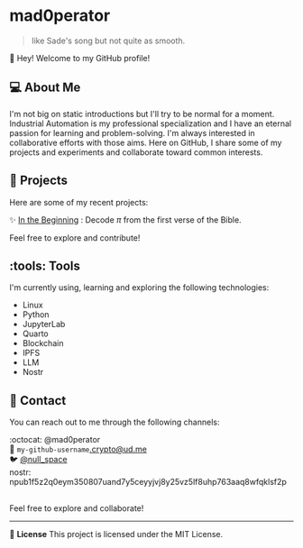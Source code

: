 mad0perator
===========

> like Sade's song but not quite as smooth.

:wave: Hey! Welcome to my GitHub profile!

## :computer: About Me

I'm not big on static introductions but I'll try to be normal for a moment.
Industrial Automation is my professional specialization and I have an
eternal passion for learning and problem-solving. I'm always interested
in collaborative efforts with those aims. Here on GitHub, I share some
of my projects and experiments and collaborate toward common interests.

## :rocket: Projects

Here are some of my recent projects:

:sparkles: [In the Beginning][genesis]
: Decode $\pi$ from the first verse of the Bible.

Feel free to explore and contribute!

## :tools: Tools

I'm currently using, learning and exploring the following technologies:

* Linux
* Python
* JupyterLab
* Quarto
* Blockchain
* IPFS
* LLM
* Nostr

## :speech_balloon: Contact

You can reach out to me through the following channels:

:octocat: @mad0perator  
:email: `my-github-username`.crypto@ud.me  
:bird: [@null_space][twitter-profile]  
nostr: npub1f5z2q0eym350807uand7y5ceyyjvj8y25vz5lf8uhp763aaq8wfqklsf2p  

##  

Feel free to explore and collaborate!

---

:memo: **License**
This project is licensed under the MIT License.


<!-- Links -->
[genesis]: https://github.com/mad0perator/in-the-beginning "GitHub repo"
[twitter-profile]: https://x.com/@null_space "X profile"